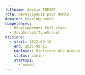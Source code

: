 ```yaml
---
fullname: Sophie TOPART
role: Développeuse pour NOMAD
domaine: Développement
competences:
  - Développement Full-stack
  - JavaScript/TypeScript
missions:
  - start: 2022-09-12
    end: 2025-09-11
    employer: Ministère des Armées
    status: admin
    startups:
      - nomad
---
```

